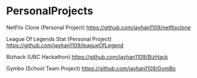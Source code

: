 # PersonalProjects

NetFlix Clone (Personal Project)
https://github.com/jayhan1109/netflixclone

League Of Legends Stat (Personal Project)
https://github.com/jayhan1109/leagueOfLegend

Bizhack (UBC Hackathon)
https://github.com/jayhan1109/BizHack

Gymbo (School Team Project)
https://github.com/jayhan1109/GymBo
